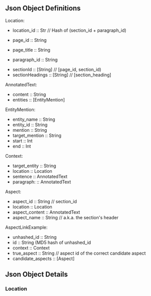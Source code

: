 ## Json Object Definitions

Location:
* location_id :: Str // Hash of (section_id + paragraph_id) 
- page_id :: String
* page_title :: String
- paragraph_id :: String
* sectionId :: [String] // [page_id, section_id)
* sectionHeadings :: [String] // [section_heading]

AnnotatedText:
- content :: String
- entities :: [EntityMention]

EntityMention: 
- entity_name :: String
- entity_id :: String
- mention :: String
- target_mention :: String
- start :: Int
- end :: Int

Context:
- target_entity :: String
- location :: Location
- sentence :: AnnotatedText
- paragraph: :: AnnotatedText

Aspect:
- aspect_id :: String // section_id
- location :: Location
- aspect_content :: AnnotatedText
- aspect_name :: String   // a.k.a. the section's header  


AspectLinkExample:
- unhashed_id :: String
- id :: String (MD5 hash of unhashed_id
- context :: Context 
- true_aspect :: String // aspect id of the correct candidate aspect
- candidate_aspects :: [Aspect] 


## Json Object Details

### Location

